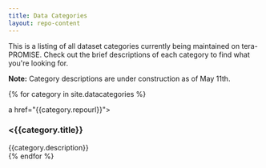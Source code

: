 ```yaml
---
title: Data Categories
layout: repo-content
---
```


This is a listing of all dataset categories currently being maintained on tera-PROMISE. Check out the brief descriptions of each category to find what you're looking for.

**Note:** Category descriptions are under construction as of May 11th.

{% for category in site.datacategories %}
<div class="col-lg-3 col-md-4 col-sm-6 col-xs-6">
a href="{{category.repourl}}">
<div class="well">
<h3 class="page-header"><{{category.title}}</h3>
{{category.description}}
</div>
</a>
</div>
{% endfor %}
